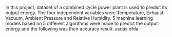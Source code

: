 In this project, dataset of a combined cycle power plant is used to predict its output energy. The four independent variables were Temperature, Exhaust Vacuum, Ambient Pressure and Relative Humidity. 5 machine learning models based on 5 different algorithms were made to predict the output energy and the following was their accuracy result:
asdas
dfda
